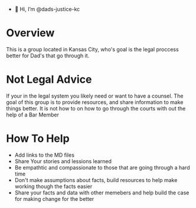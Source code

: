 - 👋 Hi, I’m @dads-justice-kc

# Overview
This is a group located in Kansas City, who's goal is the legal proccess better for Dad's that go through it. 

# Not Legal Advice
If your in the legal system you likely need or want to have a counsel. 
The goal of this group is to provide resources, and share information to make things better. 
It is not how to on how to go through the courts with out the help of a Bar Member 

# How To Help
- Add links to the MD files
- Share Your stories and lessions learned
- Be empathtic and compassionate to those that are going through a hard time
- Don't make assumptions about facts, build resources to help make working though the facts easier
- Share your facts and data with other memebers and help build the case for making change for the better

